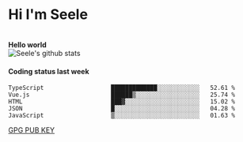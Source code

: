 <h1>Hi I'm Seele</h1>
<br>
<b> Hello world</b>
<br>
<img src="https://github-readme-stats-eight-jade.vercel.app/api?username=Seele0oO&show_icons=true&icon_color=0366d6&bg_color=ffffff&hide_title=true&hide=contribs&include_all_commits=true" alt="Seele's github stats"/>
<br>

<h4>Coding status last week </h4>

<!--START_SECTION:waka-->

```text
TypeScript                   █████████████░░░░░░░░░░░░   52.61 %
Vue.js                       ██████▒░░░░░░░░░░░░░░░░░░   25.74 %
HTML                         ███▓░░░░░░░░░░░░░░░░░░░░░   15.02 %
JSON                         █░░░░░░░░░░░░░░░░░░░░░░░░   04.28 %
JavaScript                   ▒░░░░░░░░░░░░░░░░░░░░░░░░   01.63 %
```

<!--END_SECTION:waka-->



[GPG PUB KEY](https://keys.openpgp.org/vks/v1/by-fingerprint/3FCE91BF5B9666B55B67213C4C57B7824A5B6680)

